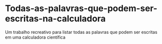 # Todas-as-palavras-que-podem-ser-escritas-na-calculadora
Um trabalho recreativo para listar todas as palavras que podem ser escritas em uma calculadora científica
